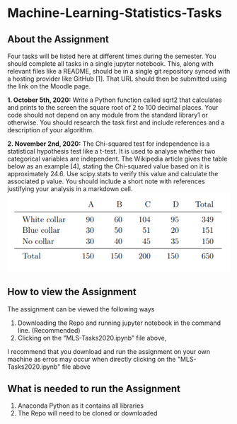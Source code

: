 # Machine-Learning-Statistics-Tasks

## About the Assignment
Four tasks will be listed here at different times during the semester. You should complete all tasks in a single jupyter notebook. This, along with relevant files like a README, should be in a single git repository synced with a hosting provider like GitHub [1]. That URL should then be submitted using the link on the Moodle page.

**1. October 5th, 2020:** Write a Python function called sqrt2 that calculates and prints to the screen the square root of 2 to 100 decimal places. Your code should not depend on  any module from the standard library1 or otherwise. You should research the task first and include references and a description of your algorithm.

**2. November 2nd, 2020:** The Chi-squared test for independence is a statistical hypothesis test like a t-test. It is used to analyse whether two categorical variables are independent. The Wikipedia article gives the table below as an example [4], stating the Chi-squared value based on it is approximately 24.6. Use scipy.stats to verify this value and calculate the associated p value. You should include a short note with references justifying your analysis in a markdown cell.
![alt text](https://github.com/EoinStankard/Machine-Learning-Statistics-Tasks/blob/main/images/task2.PNG)

## How to view the Assignment

The assignment can be viewed the following ways

1. Downloading the Repo and running jupyter notebook in the command line. (Recommended)
2. Clicking on the "MLS-Tasks2020.ipynb" file above,

I recommend that you download and run the assignment on your own machine as erros may occur when directly clicking on the "MLS-Tasks2020.ipynb" file above

## What is needed to run the Assignment

1. Anaconda Python as it contains all libraries
2. The Repo will need to be cloned or downloaded
